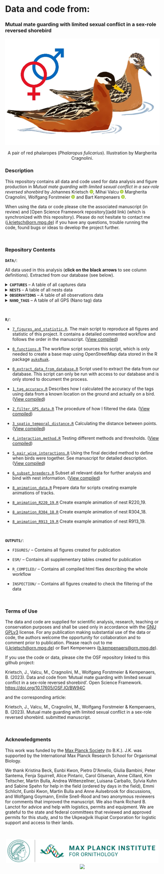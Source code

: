# **Data and code from:**

### Mutual mate guarding with limited sexual conflict in a sex-role reversed shorebird

<p align="center">
  <img width="600" src="./DATA/ILLUSTRATIONS/reph_pair.jpg">
</p>  

<p align="center" >A pair of red phalaropes (<i>Phalaropus fulicarius</i>). Illustration by Margherita Cragnolini.</p>

### **Description**

This repository contains all data and code used for data analysis and figure production in *Mutual mate guarding with limited sexual conflict in a sex-role reversed shorebird* by 
Johannes Krietsch [![ORCID_ID](./DATA/ILLUSTRATIONS/ORCID_ID_logo.png)](https://orcid.org/0000-0002-8080-1734), 
Mihai Valcu [![ORCID_ID](./DATA/ILLUSTRATIONS/ORCID_ID_logo.png)](https://orcid.org/0000-0002-6907-7802)
Margherita Cragnolini, 
Wolfgang Forstmeier [![ORCID_ID](./DATA/ILLUSTRATIONS/ORCID_ID_logo.png)](https://orcid.org/0000-0002-5984-8925) and 
Bart Kempenaers [![ORCID_ID](./DATA/ILLUSTRATIONS/ORCID_ID_logo.png)](https://orcid.org/0000-0002-7505-5458).  
  
When using the data or code please cite the associated manuscript (in review) and [Open Science Framework repository](add link) (which is synchronized with this repository). Please do not hesitate to contact me (j.krietsch@orn.mpg.de) if you have any questions, trouble running the code, found bugs or ideas to develop the project further. 


<p>&nbsp;</p>

### **Repository Contents**


**`DATA/`**:

All data used in this analysis (**click on the black arrows** to see column definitions). Extracted from our database (see below).

<details>
  <summary> <b><code>CAPTURES</code></b> – A table of all captures data</summary>
  
  Columns are defined as:

  1.	`year_`: year
  2.	`ID`: metal band id
  3.	`UL`: upper left colour bands
  4.	`UR`: upper right colour bands
  5.	`LL`: lower left colour bands
  6.	`LR`: lower right colour bands
  7.  `gps_tagID`: id of the GPS tag 
  8.	`sex`: field and genetic sex (F = female & M = male)
  9.  `lat`: capture location latitude (decimal degrees)
  10. `lon`: capture location longitude (decimal degrees)
  11. `caught_time`: date and time caught
  12. `dead`: bird was found dead = 1 or was caught alive = 0

</details>


<details>
  <summary> <b><code>NESTS</code></b> – A table of all nests data</summary>
  
  Columns are defined as:

  1.	`data_type`: data types (see methods)
  2.	`year_`: year
  3.	`nestID`: unique nest id
  4.	`male_id`: male metal band id
  5.	`female_id`: female metal band id
  6.	`male_assigned`: how the male was assigned: 0 = not, 1 = field, 2 = genetically, 3 = only GPStag
  7.	`female_assigned`: how the female was assigned: 0 = not, 1 = field, 2 = genetically, 3 = only GPStag
  8.	`found_datetime`: date and time the nest was found
  9.  `clutch_size`: total clutch size
  10. `initiation`: estimated date and time the first egg was laid
  11. `initiation_method`: method with which the initiation date was estimated
  12. `egg1`: estimated lay date of the first egg
  13. `egg2`: estimated lay date of the second egg
  14. `egg3`: estimated lay date of the third egg  
  15. `egg4`: estimated lay date of the forth egg  
  16. `hatching_datetime`: method with which the hatching date was estimated
  17. `nest_state`: last nest state: I = Incubated (active  nest), P = Predated, D = Deserted, H = Hatched (received hatched chicks), 
                    U = Unknown, O = Observer (collected withour replacement)     
  18. `nest_state_date`: date and time the nest state was based on 
  19. `lat`: nest location latitude (decimal degrees)
  20. `lon`: nest location longitude (decimal degrees)
  21. `parentage`: logic if parentage was possible     
  22. `anyEPY`: logic if any extra-pair young were found in the clutch
  23. `N_parentage`: number of eggs with parentage data
  24. `N_EPY`: number of extra-pair young
  25. `female_clutch`: sequence of female clutches based on the initiation date (1st, 2nd or 3rd clutch) within season
  26. `N_female_clutch`: total number of clutches within season
  27. `polyandrous`: logic if the female was social polyandrous
  28. `male_clutch`: sequence of male clutches based on the initiation date (1st or 2nd clutch) within season   
  29. `N_male_clutch`: total number of clutches within season     
  30. `clutch_together`: sequence of pairwise clutches based on the initiation date (1st or 2nd clutch) within season   
  31. `renesting_male`: logic if the male was renesting
  32. `m_tagged`: logic if the male was equipped with a GPS tag
  33. `f_tagged`: logic if the female was equipped with a GPS tag

</details>


<details>
  <summary> <b><code>OBSERVATIONS</code></b> – A table of all observations data</summary>
  
  Columns are defined as:

  1.	`year_`: year 
  2.	`datetime_`: date and time of the observation
  3.	`obs_id`: unique observation id
  4.	`ID`: metal band id
  5.	`UL`: upper left colour bands
  6.	`UR`: upper right colour bands
  7.	`LL`: lower left colour bands
  8.	`LR`: lower right colour bands
  9.	`sex`: field and genetic sex (F = female & M = male)
  10. `lat`: nest location latitude (decimal degrees)
  11. `lon`: nest location longitude (decimal degrees)
  12.	`study_site`: logic if observation was within the intensive study site 
  13.	`habitat`: habitat the bird was in (W = water, G = ground)
  14.	`aggres`: type of aggression D = Displacement/Chase, F = Fight, B = Beak Pointing, O = Other (see comments) 
                and 0 = Receiver or 1 = Initiator (e.g. focal is initiating F) or nothing (if not identified)
  15.	`displ`: type of display: K = Kissing, P = Parallel Swim, F = Flapping and  0 = Receiver (e.g. F0) or 
                1 = Initiator (e.g. focal is initiating P) or nothing (if not identified)
  16.	`cop`: Copulation: S = Successful copulation, A = Attempted copulation + 0 = Receiver or 
             1 = Initiator/Invitation (e.g. focal is inviting male to copulate) or nothing (if not identified)
  17.	`cop_inv`:  copulation with invitation: 1 = focal invited (presented tail), 0 = Copulation without invitation  
  18.	`flight`: Flight: F = Flight, C = Chase, CF = Circle Flight + 0 = Receiver or 1 = Initiator 
                (e.g. focal is chasing, displaying, etc.) or nothing (if not identified)
  19.	`voc`:  did the birds vocalize: Y=Yes, N=No (textual description in comments if unusual)
  20.	`maint`: Maintenance behaviour (comma separated & without space): F = Foraging, R = Resting, P = Preening, 
               A = Alarming, BW = Distraction Display (e.g. Broken Wing)
  21.	`spin`: spinning during foraging on water: C = Clockwise (right), AC = Anti-Clockwise (left), B = Both
  22.	`comments`: comments

</details>


<details>
  <summary> <b><code>NANO_TAGS</code></b> – A table of all GPS (Nano tag) data</summary>
  
  Columns are defined as:

  1.	`year_`: year
  2.	`tagID`: id of the GPS tag 
  3.	`ID`: metal band id
  4.	`sex`: field and genetic sex (F = female & M = male)
  5.	`datetime_`: date and time of the GPS fix
  6.	`lat`: latitude (decimal degrees)
  7.	`lon`: longitude (decimal degrees)
  8.	`gps_speed`: as measured by the tag (m/s)
  9.	`altitude`: comment from the parentage analysis
  10. `batvolt`: voltage of the battery
  11.	`filtered`: logic if the data passed the filtering procedure (see Methods section in manuscript)

</details>



<p>&nbsp;</p>


**`R/`**:

   - [`7_figures_and_statistic.R`](https://github.com/krietsch/REPH_PAIRS/blob/master/R/2_R_script_data_anaylsis.R). 
  The main script to reproduce all figures and statistic of this project. It contains a detailed commented workflow and 
  follows the order in the manuscript.
  ([View compiled](https://raw.githack.com/krietsch/REPH_PAIRS/master/OUTPUTS/R_COMPILED/7_figures_and_statistic.html "html"))
  
  - [`0_functions.R`](https://github.com/krietsch/REPH_PAIRS/blob/master/R/0_functions.R) The workflow script 
  sources this script, which is only needed to create a base map using OpenStreetMap data stored in the R package 
  [`auksRuak`](https://github.com/krietsch/auksRuak). 
  
  - [`0_extract_data_from_database.R`](https://github.com/krietsch/REPH_PAIRS/blob/master/R/0_extract_data_from_database.R) 
  Script used to extract the data from our database. This script can only be run with access 
  to our database and is only stored to document the process. 
  
  - [`1_tag_accuracy.R`](https://github.com/krietsch/REPH_PAIRS/blob/master/R/1_tag_accuracy.R) 
  Describes how I calculated the accuracy of the tags using data from a known location on the ground and actually on a bird. 
  ([View compiled](https://raw.githack.com/krietsch/REPH_PAIRS/master/OUTPUTS/R_COMPILED/1_tag_accuracy.html "html"))

  - [`2_filter_GPS_data.R`](https://github.com/krietsch/REPH_PAIRS/blob/master/R/2_filter_GPS_data.R) 
  The procedure of how I filtered the data. 
  ([View compiled](https://raw.githack.com/krietsch/REPH_PAIRS/master/OUTPUTS/R_COMPILED/2_filter_GPS_data.html "html"))

  - [`3_spatio_temporal_distance.R`](https://github.com/krietsch/REPH_PAIRS/blob/master/R/3_spatio_temporal_distance.R) 
  Calculating the distance between points. 
  ([View compiled](https://raw.githack.com/krietsch/REPH_PAIRS/master/OUTPUTS/R_COMPILED/3_spatio_temporal_distance.html "html"))  
  
  - [`4_interaction_method.R`](https://github.com/krietsch/REPH_PAIRS/blob/master/R/4_interaction_method.R) 
  Testing different methods and thresholds.
  ([View compiled](https://raw.githack.com/krietsch/REPH_PAIRS/master/OUTPUTS/R_COMPILED/4_interaction_method.html "html"))
  
  - [`5_pair_wise_interactions.R`](https://github.com/krietsch/REPH_PAIRS/blob/master/R/5_pair_wise_interactions.R) 
  Using the final decided method to define when birds were together. See manuscript for detailed description. 
  ([View compiled](https://raw.githack.com/krietsch/REPH_PAIRS/master/OUTPUTS/R_COMPILED/5_pair_wise_interactions.html "html"))
  
  - [`6_subset_breeders.R`](https://github.com/krietsch/REPH_PAIRS/blob/master/R/6_subset_breeders.R) 
  Subset all relevant data for further analysis and bind with nest information. 
  ([View compiled](https://raw.githack.com/krietsch/REPH_PAIRS/master/OUTPUTS/R_COMPILED/6_subset_breeders.html "html"))  
  
  - [`8_animation_data.R`](https://github.com/krietsch/REPH_PAIRS/blob/master/R/8_animation_data.R) 
  Prepare data for scripts creating example animations of tracks.
  
  - [`8_animation_R220_19.R`](https://github.com/krietsch/REPH_PAIRS/blob/master/R/8_animation_R220_19.R) 
  Create example animation of nest R220_19.

  - [`8_animation_R304_18.R`](https://github.com/krietsch/REPH_PAIRS/blob/master/R/8_animation_R304_18.R) 
  Create example animation of nest R304_18.
  
  - [`8_animation_R913_19.R`](https://github.com/krietsch/REPH_PAIRS/blob/master/R/8_animation_R913_19.R) 
  Create example animation of nest R913_19.
   
  
<p>&nbsp;</p>

  
**`OUTPUTS/`**:

  - `FIGURES/` – Contains all figures created for publication
  
  - `ESM/` – Contains all supplementary tables created for publication
  
  - `R_COMPILED/` – Contains all compiled html flies describing the whole workflow 
  
  - `INSPECTION/` – Contains all figures created to check the filtering of the data

<p>&nbsp;</p>


### **Terms of Use**

The data and code are supplied for scientific analysis, research, teaching or conservation purposes and shall be used only in accordance with the [GNU GPLv3](https://github.com/krietsch/REPH_PATERNITY/blob/master/LICENSE) license.
For any publication making substantial use of the data or code, the authors welcome the opportunity for collaboration and to comment prior to publication. Please reach out to me (j.krietsch@orn.mpg.de) or Bart Kempenaers (b.kempenaers@orn.mpg.de).

If you use the code or data, please cite the OSF repository linked to this github project: 

Krietsch, J., Valcu, M., Cragnolini, M., Wolfgang Forstmeier & Kempenaers, B. (2023). Data and code from ‘Mutual mate guarding with limited sexual conflict in a sex-role reversed shorebird’. Open Science Framework. https://doi.org/10.17605/OSF.IO/BW94C

and the corresponding article:

Krietsch, J., Valcu, M., Cragnolini, M., Wolfgang Forstmeier & Kempenaers, B. (2023). Mutual mate guarding with limited sexual conflict in a sex-role reversed shorebird. submitted manuscript.


<p>&nbsp;</p>


### **Acknowledgments**


This work was funded by the [Max Planck Society](https://www.mpg.de/en) (to B.K.). J.K. was supported by the International Max Planck Research School for Organismal Biology. 

We thank Kristina Beck, Eunbi Kwon, Pietro D'Amelio, Giulia Bambini, Peter Santema, Fenja Squirrell, Alice Pintaric, Carol Gilsenan, Anne Cillard, Kim Teltscher, Martin Bulla, Andrea Wittenzellner, Luisana Carballo, Sylvia Kuhn and Sabine Spehn for help in the field (ordered by days in the field), Emmi Schlicht, Eunbi Kwon, Martin Bulla and Anne Aulsebrook for discussions, and Wolfgang Goymann, Emilie Snell-Rood and two anonymous reviewers for comments that improved the manuscript. We also thank Richard B. Lanctot for advice and help with logistics, permits and equipment. We are grateful to the state and federal committees that reviewed and approved permits for this study, and to the Ukpeaġvik Iñupiat Corporation for logistic support and access to their lands. 

<p>&nbsp;</p>

<p align="middle">
  <a href="https://www.orn.mpg.de/en">
    <img src="./DATA/ILLUSTRATIONS/MPIO_logo.png" width="500" />
  </a>
    <img src="./DATA/ILLUSTRATIONS/IMPRS_logo.png" width="280" /> 
</p>

